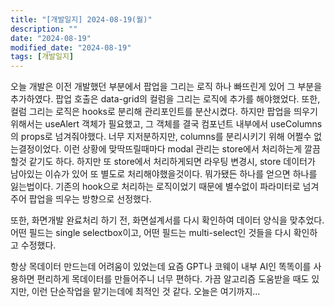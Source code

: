 ```yaml
---
title: "[개발일지] 2024-08-19(월)"
description: ""
date: "2024-08-19"
modified_date: "2024-08-19"
tags: [개발일지]
---
```


오늘 개발은 이전 개발했던 부분에서 팝업을 그리는 로직 하나 빠뜨린게 있어 그 부분을 추가하였다. 팝업 호출은 data-grid의 컬럼을 그리는 로직에 추가를 해야했었다. 또한, 컬럼 그리는 로직은 hooks로 분리해 관리포인트를 분산시켰다. 하지만 팝업을 띄우기 위해서는 useAlert 객체가 필요했고, 그 객체를 결국 컴포넌트 내부에서 useColumns의 props로 넘겨줘야했다. 너무 지저분하지만, columns를 분리시키기 위해 어쩔수 없는결정이었다. 이런 상황에 맞딱뜨릴때마다 modal 관리는 store에서 처리하는게 깔끔할것 같기도 하다. 하지만 또 store에서 처리하게되면 라우팅 변경시, store 데이터가 남아있는 이슈가 있어 또 별도로 처리해야했을것이다. 뭐가됐든 하나를 얻으면 하나를 잃는법이다. 기존의 hook으로 처리하는 로직이었기 때문에 별수없이 파라미터로 넘겨주어 팝업을 띄우는 방향으로 선정했다.

또한, 화면개발 완료처리 하기 전, 화면설계서를 다시 확인하여 데이터 양식을 맞추었다. 어떤 필드는 single selectbox이고, 어떤 필드는 multi-select인 것들을 다시 확인하고 수정했다.

항상 목데이터 만드는데 어려움이 있었는데 요즘 GPT나 코웨이 내부 AI인 똑똑이를 사용하면 편리하게 목데이터를 만들어주니 너무 편하다. 가끔 알고리즘 도움받을 때도 있지만, 이런 단순작업을 맡기는데에 최적인 것 같다. 오늘은 여기까지…
